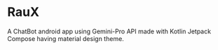 # RauX
 A ChatBot android app using Gemini-Pro API made with Kotlin Jetpack Compose having material design theme. 

